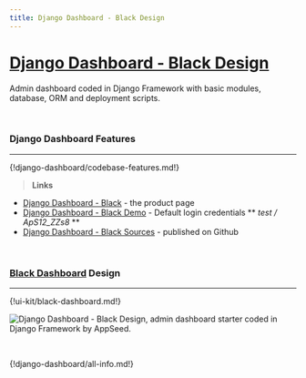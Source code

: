 ```yaml
---
title: Django Dashboard - Black Design
---
```


# [Django Dashboard - Black Design](https://appseed.us/admin-dashboards/django-dashboard-black)

Admin dashboard coded in Django Framework with basic modules, database, ORM and deployment scripts.

<br />

### Django Dashboard Features
---

{!django-dashboard/codebase-features.md!}

> **Links**

- [Django Dashboard - Black](https://appseed.us/admin-dashboards/django-dashboard-black) - the product page
- [Django Dashboard - Black Demo](https://django-dashboard-black.appseed.us/login/) - Default login credentials ** *test / ApS12_ZZs8* **
- [Django Dashboard - Black Sources](https://github.com/app-generator/django-dashboard-black) - published on Github

<br />

### [Black Dashboard](/bootstrap-template/black-dashboard/) Design
---

{!ui-kit/black-dashboard.md!}

![Django Dashboard - Black Design, admin dashboard starter coded in Django Framework by AppSeed.](https://raw.githubusercontent.com/app-generator/django-dashboard-black/master/media/django-dashboard-black-screen.png) 

<br />

{!django-dashboard/all-info.md!}
